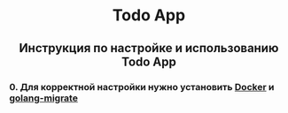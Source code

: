 <h1 align="center">Todo App</h1>

<h2 align="center">Инструкция по настройке и использованию Todo App</h2>

### 0. Для корректной настройки нужно установить <a href="https://www.docker.com/products/docker-desktop/" target="_blank">Docker</a> и <a href="https://github.com/golang-migrate/migrate/tree/master/cmd/migrate#installation" target="_blank">golang-migrate</a>
